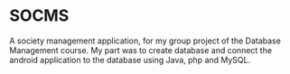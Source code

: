 # SOCMS
A society management application, for my group project of the Database Management course. My
part was to create database and connect the android application to the database using Java, php and
MySQL.
